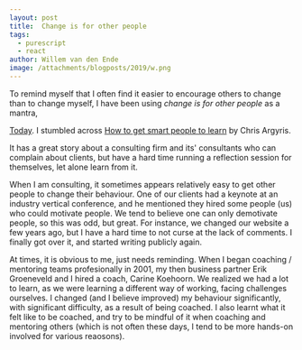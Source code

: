 ```yaml
---
layout: post
title:  Change is for other people
tags:
  - purescript
  - react
author: Willem van den Ende
image: /attachments/blogposts/2019/w.png
---
```


To remind myself that I often find it easier to encourage others to change than to change myself, I have been using _change is for other people_ as a mantra, 

[Today](https://keysleft.com). I stumbled across [How to get smart people to learn](https://hbr.org/1991/05/teaching-smart-people-how-to-learn) by Chris Argyris. 

It has a great story about a consulting firm and its' consultants who can complain about clients, but have a hard time running a reflection session for themselves, let alone learn from it. 

When I am consulting, it sometimes appears relatively easy to get other people to change their behaviour. One of our clients had a keynote at an industry vertical conference, and he mentioned they hired some people (us) who could motivate people. We tend to believe one can only demotivate people, so this was odd, but great. For instance, we changed our website a few years ago, but I have a hard time to not curse at the lack of comments. I finally got over it, and started writing publicly again.

At times, it is obvious to me, just needs reminding. When I began coaching / mentoring teams profesionally in 2001, my then business partner Erik Groeneveld and I hired a coach, Carine Koehoorn. We realized we had a lot to learn, as we were learning a different way of working, facing challenges ourselves. I changed (and I believe improved) my behaviour significantly, with significant difficulty, as a result of being coached. I also learnt what it felt like to be coached, and try to be mindful of it when coaching and mentoring others (which is not often these days, I tend to be more hands-on involved for various reaosons).
